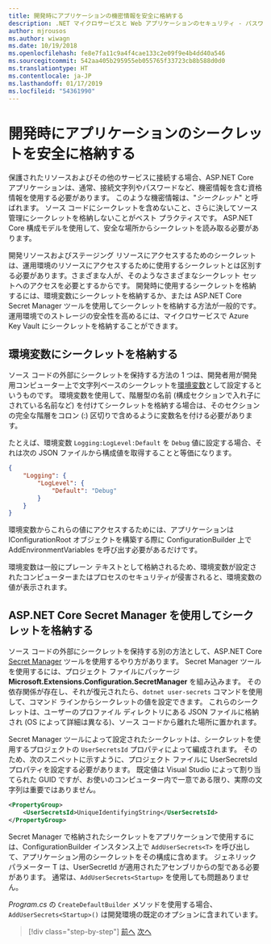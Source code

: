 ```yaml
---
title: 開発時にアプリケーションの機密情報を安全に格納する
description: .NET マイクロサービスと Web アプリケーションのセキュリティ - パスワード、接続文字列、API キーなどのアプリケーションのシークレットはソース管理に保存しないでください。ASP.NET Core で使用できるオプションを理解してください。特に、"ユーザーのシークレット" の処理方法を理解する必要があります。
author: mjrousos
ms.author: wiwagn
ms.date: 10/19/2018
ms.openlocfilehash: fe8e7fa11c9a4f4cae133c2e09f9e4b4dd40a546
ms.sourcegitcommit: 542aa405b295955eb055765f33723cb8b588d0d0
ms.translationtype: HT
ms.contentlocale: ja-JP
ms.lasthandoff: 01/17/2019
ms.locfileid: "54361990"
---
```

# <a name="store-application-secrets-safely-during-development"></a>開発時にアプリケーションのシークレットを安全に格納する

保護されたリソースおよびその他のサービスに接続する場合、ASP.NET Core アプリケーションは、通常、接続文字列やパスワードなど、機密情報を含む資格情報を使用する必要があります。 このような機密情報は、"*シークレット*" と呼ばれます。 ソース コードにシークレットを含めないこと、さらに決してソース管理にシークレットを格納しないことがベスト プラクティスです。 ASP.NET Core 構成モデルを使用して、安全な場所からシークレットを読み取る必要があります。

開発リソースおよびステージング リソースにアクセスするためのシークレットは、運用環境のリソースにアクセスするために使用するシークレットとは区別する必要があります。さまざまな人が、そのようなさまざまなシークレット セットへのアクセスを必要とするからです。 開発時に使用するシークレットを格納するには、環境変数にシークレットを格納するか、または ASP.NET Core Secret Manager ツールを使用してシークレットを格納する方法が一般的です。 運用環境でのストレージの安全性を高めるには、マイクロサービスで Azure Key Vault にシークレットを格納することができます。

## <a name="store-secrets-in-environment-variables"></a>環境変数にシークレットを格納する

ソース コードの外部にシークレットを保持する方法の 1 つは、開発者用が開発用コンピューター上で文字列ベースのシークレットを[環境変数](/aspnet/core/security/app-secrets#environment-variables)として設定するというものです。 環境変数を使用して、階層型の名前 (構成セクションで入れ子にされている名前など) を付けてシークレットを格納する場合は、そのセクションの完全な階層をコロン (:) 区切りで含めるように変数名を付ける必要があります。

たとえば、環境変数 `Logging:LogLevel:Default` を `Debug` 値に設定する場合、それは次の JSON ファイルから構成値を取得することと等価になります。

```json
{
    "Logging": {
        "LogLevel": {
            "Default": "Debug"
        }
    }
}
```

環境変数からこれらの値にアクセスするためには、アプリケーションは IConfigurationRoot オブジェクトを構築する際に ConfigurationBuilder 上で AddEnvironmentVariables を呼び出す必要があるだけです。

環境変数は一般にプレーン テキストとして格納されるため、環境変数が設定されたコンピューターまたはプロセスのセキュリティが侵害されると、環境変数の値が表示されます。

## <a name="store-secrets-with-the-aspnet-core-secret-manager"></a>ASP.NET Core Secret Manager を使用してシークレットを格納する

ソース コードの外部にシークレットを保持する別の方法として、ASP.NET Core [Secret Manager](/aspnet/core/security/app-secrets#secret-manager) ツールを使用するやり方があります。 Secret Manager ツールを使用するには、プロジェクト ファイルにパッケージ **Microsoft.Extensions.Configuration.SecretManager** を組み込みます。 その依存関係が存在し、それが復元されたら、`dotnet user-secrets` コマンドを使用して、コマンド ラインからシークレットの値を設定できます。 これらのシークレットは、ユーザーのプロファイル ディレクトリにある JSON ファイルに格納され (OS によって詳細は異なる)、ソース コードから離れた場所に置かれます。

Secret Manager ツールによって設定されたシークレットは、シークレットを使用するプロジェクトの `UserSecretsId` プロパティによって編成されます。 そのため、次のスニペットに示すように、プロジェクト ファイルに UserSecretsId プロパティを設定する必要があります。 既定値は Visual Studio によって割り当てられた GUID ですが、お使いのコンピューター内で一意である限り、実際の文字列は重要ではありません。

```xml
<PropertyGroup>
    <UserSecretsId>UniqueIdentifyingString</UserSecretsId>
</PropertyGroup>
```

Secret Manager で格納されたシークレットをアプリケーションで使用するには、ConfigurationBuilder インスタンス上で `AddUserSecrets<T>` を呼び出して、アプリケーション用のシークレットをその構成に含めます。 ジェネリック パラメーター T は、UserSecretId が適用されたアセンブリからの型である必要があります。 通常は、`AddUserSecrets<Startup>` を使用しても問題ありません。

*Program.cs* の `CreateDefaultBuilder` メソッドを使用する場合、`AddUserSecrets<Startup>()` は開発環境の既定のオプションに含まれています。

>[!div class="step-by-step"]
>[前へ](authorization-net-microservices-web-applications.md)
>[次へ](azure-key-vault-protects-secrets.md)
